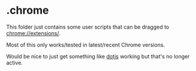 # .chrome

This folder just contains some user scripts that can be dragged to [chrome://extensions/](chrome://extensions/).

Most of this only works/tested in latest/recent Chrome versions.

Would be nice to just get something like [dotjs](https://github.com/defunkt/dotjs) working but that's no longer active.
